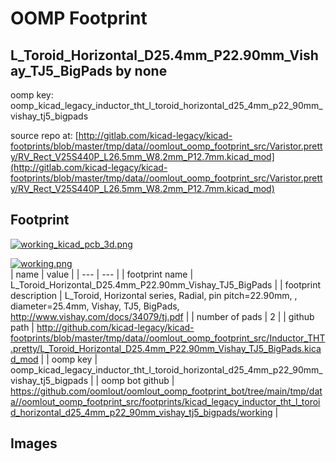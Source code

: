 # OOMP Footprint  
## L_Toroid_Horizontal_D25.4mm_P22.90mm_Vishay_TJ5_BigPads  by none  
  
oomp key: oomp_kicad_legacy_inductor_tht_l_toroid_horizontal_d25_4mm_p22_90mm_vishay_tj5_bigpads  
  
source repo at: [http://gitlab.com/kicad-legacy/kicad-footprints/blob/master/tmp/data//oomlout_oomp_footprint_src/Varistor.pretty/RV_Rect_V25S440P_L26.5mm_W8.2mm_P12.7mm.kicad_mod](http://gitlab.com/kicad-legacy/kicad-footprints/blob/master/tmp/data//oomlout_oomp_footprint_src/Varistor.pretty/RV_Rect_V25S440P_L26.5mm_W8.2mm_P12.7mm.kicad_mod)  
## Footprint  
  
[![working_kicad_pcb_3d.png](working_kicad_pcb_3d_600.png)](working_kicad_pcb_3d.png)  
  
[![working.png](working_600.png)](working.png)  
| name | value | 
| --- | --- | 
| footprint name | L_Toroid_Horizontal_D25.4mm_P22.90mm_Vishay_TJ5_BigPads | 
| footprint description | L_Toroid, Horizontal series, Radial, pin pitch=22.90mm, , diameter=25.4mm, Vishay, TJ5, BigPads, http://www.vishay.com/docs/34079/tj.pdf | 
| number of pads | 2 | 
| github path | http://github.com/kicad-legacy/kicad-footprints/blob/master/tmp/data//oomlout_oomp_footprint_src/Inductor_THT.pretty/L_Toroid_Horizontal_D25.4mm_P22.90mm_Vishay_TJ5_BigPads.kicad_mod | 
| oomp key | oomp_kicad_legacy_inductor_tht_l_toroid_horizontal_d25_4mm_p22_90mm_vishay_tj5_bigpads | 
| oomp bot github | https://github.com/oomlout/oomlout_oomp_footprint_bot/tree/main/tmp/data//oomlout_oomp_footprint_src/footprints/kicad_legacy_inductor_tht_l_toroid_horizontal_d25_4mm_p22_90mm_vishay_tj5_bigpads/working | 
## Images  
